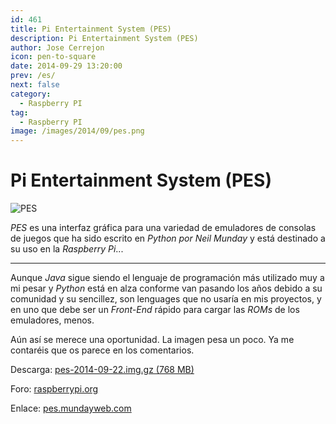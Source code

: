 ```yaml
---
id: 461
title: Pi Entertainment System (PES)
description: Pi Entertainment System (PES)
author: Jose Cerrejon
icon: pen-to-square
date: 2014-09-29 13:20:00
prev: /es/
next: false
category:
  - Raspberry PI
tag:
  - Raspberry PI
image: /images/2014/09/pes.png
---
```


# Pi Entertainment System (PES)

![PES](/images/2014/09/pes.png)

*PES* es una interfaz gráfica para una variedad de emuladores de consolas de juegos que ha sido escrito en *Python por Neil Munday* y está destinado a su uso en la *Raspberry Pi*...

- - -
Aunque *Java* sigue siendo el lenguaje de programación más utilizado muy a mi pesar y *Python* está en alza conforme van pasando los años debido a su comunidad y su sencillez, son lenguages que no usaría en mis proyectos, y en uno que debe ser un *Front-End* rápido para cargar las *ROMs* de los emuladores, menos.

Aún así se merece una oportunidad. La imagen pesa un poco. Ya me contaréis que os parece en los comentarios.

Descarga: [pes-2014-09-22.img.gz (768 MB)](http://pes.mundayweb.com/downloads/pes-2014-09-22.img.gz)

Foro: [raspberrypi.org](http://www.raspberrypi.org/forums/viewtopic.php?f=78&t=87921)

Enlace: [pes.mundayweb.com](http://pes.mundayweb.com/html/index.html)